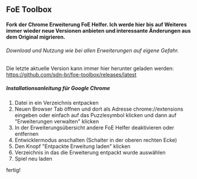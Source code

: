 ## FoE Toolbox
#### Fork der Chrome Erweiterung FoE Helfer. Ich werde hier bis auf Weiteres immer wieder neue Versionen anbieten und interessante Änderungen aus dem Original migrieren.

###### Download und Nutzung wie bei allen Erweiterungen auf eigene Gefahr.

Die letzte aktuelle Version kann immer hier herunter geladen werden: https://github.com/sdn-br/foe-toolbox/releases/latest

##### Installationsanleitung für Google Chrome

1. Datei in ein Verzeichnis entpacken
2. Neuen Browser Tab öffnen und dort als Adresse chrome://extensions eingeben oder einfach auf das Puzzlesymbol klicken und dann auf "Erweiterungen verwalten" klicken
3. In der Erweiterungsübersicht andere FoE Helfer deaktivieren oder entfernen
4. Entwicklermodus anschalten (Schalter in der oberen rechten Ecke)
5. Den Knopf "Entpackte Erweitung laden" klicken
6. Verzeichnis in das die Erweiterung entpackt wurde auswählen
7. Spiel neu laden

fertig!
